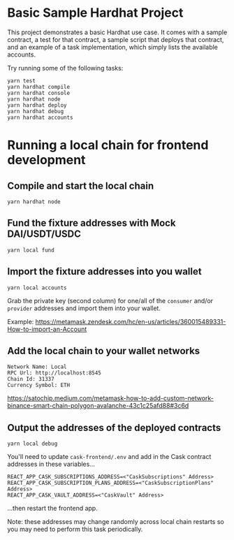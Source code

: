 # Basic Sample Hardhat Project

This project demonstrates a basic Hardhat use case. It comes with a sample contract, a test for that contract, a sample script that deploys that contract, and an example of a task implementation, which simply lists the available accounts.

Try running some of the following tasks:

```shell
yarn test
yarn hardhat compile
yarn hardhat console
yarn hardhat node
yarn hardhat deploy
yarn hardhat debug
yarn hardhat accounts
```

# Running a local chain for frontend development

## Compile and start the local chain
```shell
yarn hardhat node
```

## Fund the fixture addresses with Mock DAI/USDT/USDC
```shell
yarn local fund
```

## Import the fixture addresses into you wallet
```shell
yarn local accounts
```

Grab the private key (second column) for one/all of the `consumer` and/or `provider` addresses and import them into your wallet.

Example: https://metamask.zendesk.com/hc/en-us/articles/360015489331-How-to-import-an-Account

## Add the local chain to your wallet networks

```
Network Name: Local
RPC Url: http://localhost:8545
Chain Id: 31337
Currency Symbol: ETH
```
https://satochip.medium.com/metamask-how-to-add-custom-network-binance-smart-chain-polygon-avalanche-43c1c25afd88#3c6d


## Output the addresses of the deployed contracts
```shell
yarn local debug
```

You'll need to update `cask-frontend/.env` and add in the Cask contract addresses in these variables...
```
REACT_APP_CASK_SUBSCRIPTIONS_ADDRESS=<"CaskSubscriptions" Address>
REACT_APP_CASK_SUBSCRIPTION_PLANS_ADDRESS=<"CaskSubscriptionPlans" Address>
REACT_APP_CASK_VAULT_ADDRESS=<"CaskVault" Address>
```
...then restart the frontend app.

Note: these addresses may change randomly across local chain restarts so you may need to perform this task periodically.
